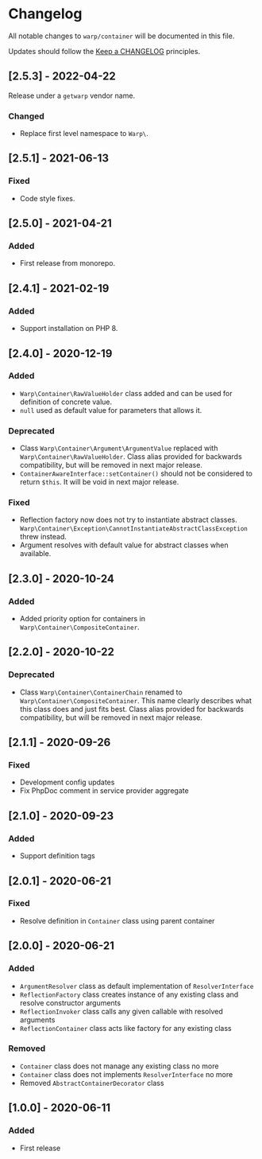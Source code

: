 # Changelog

All notable changes to `warp/container` will be documented in this file.

Updates should follow the [Keep a CHANGELOG](http://keepachangelog.com/) principles.

## [2.5.3] - 2022-04-22

Release under a `getwarp` vendor name.

### Changed

- Replace first level namespace to `Warp\`.

## [2.5.1] - 2021-06-13

### Fixed

-   Code style fixes.

## [2.5.0] - 2021-04-21

### Added

-   First release from monorepo.

## [2.4.1] - 2021-02-19

### Added

-   Support installation on PHP 8.

## [2.4.0] - 2020-12-19

### Added

-   `Warp\Container\RawValueHolder` class added and can be used for definition of concrete value.
-   `null` used as default value for parameters that allows it.

### Deprecated

-   Class `Warp\Container\Argument\ArgumentValue` replaced with `Warp\Container\RawValueHolder`. Class alias
    provided for backwards compatibility, but will be removed in next major release.
-   `ContainerAwareInterface::setContainer()` should not be considered to return `$this`. It will be void in next major
    release.

### Fixed

-   Reflection factory now does not try to instantiate abstract classes.
    `Warp\Container\Exception\CannotInstantiateAbstractClassException` threw instead.
-   Argument resolves with default value for abstract classes when available.

## [2.3.0] - 2020-10-24

### Added

-   Added priority option for containers in `Warp\Container\CompositeContainer`.

## [2.2.0] - 2020-10-22

### Deprecated

-   Class `Warp\Container\ContainerChain` renamed to `Warp\Container\CompositeContainer`. This name clearly
    describes what this class does and just fits best. Class alias provided for backwards compatibility, but will be
    removed in next major release.

## [2.1.1] - 2020-09-26

### Fixed

-   Development config updates
-   Fix PhpDoc comment in service provider aggregate

## [2.1.0] - 2020-09-23

### Added

-   Support definition tags

## [2.0.1] - 2020-06-21

### Fixed

-   Resolve definition in `Container` class using parent container

## [2.0.0] - 2020-06-21

### Added

-   `ArgumentResolver` class as default implementation of `ResolverInterface`
-   `ReflectionFactory` class creates instance of any existing class and resolve constructor arguments
-   `ReflectionInvoker` class calls any given callable with resolved arguments
-   `ReflectionContainer` class acts like factory for any existing class

### Removed

-   `Container` class does not manage any existing class no more
-   `Container` class does not implements `ResolverInterface` no more
-   Removed `AbstractContainerDecorator` class

## [1.0.0] - 2020-06-11

### Added

-   First release

